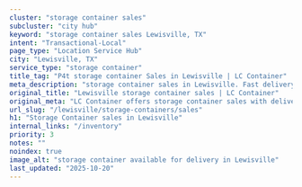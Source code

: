 ```yaml
---
cluster: "storage container sales"
subcluster: "city hub"
keyword: "storage container sales Lewisville, TX"
intent: "Transactional-Local"
page_type: "Location Service Hub"
city: "Lewisville, TX"
service_type: "storage container"
title_tag: "P4t storage container Sales in Lewisville | LC Container"
meta_description: "storage container sales in Lewisville. Fast delivery, competitive pricing. Serving storage containers area. Quote ID: CWK. Call (214) 524-4168 for your free quote today."
original_title: "Lewisville storage container sales | LC Container"
original_meta: "LC Container offers storage container sales with delivery in Lewisville, TX. Local. Fast quotes. Since 2003."
url_slug: "/lewisville/storage-containers/sales"
h1: "Storage Container sales in Lewisville"
internal_links: "/inventory"
priority: 3
notes: ""
noindex: true
image_alt: "storage container available for delivery in Lewisville"
last_updated: "2025-10-20"
---
```


<!-- TODO: Add unique city/inventory copy, images, and internal links here. -->
